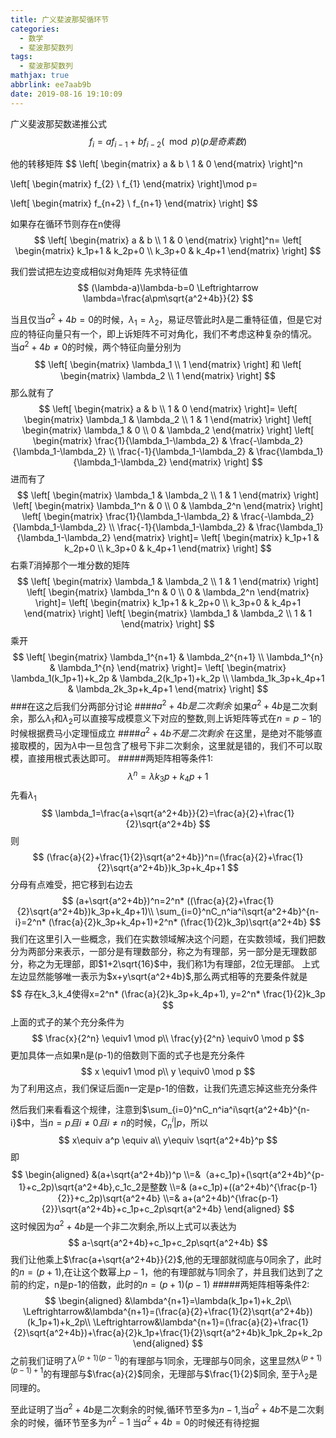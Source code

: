 ```yaml
---
title: 广义斐波那契循环节
categories:
  - 数学
  - 斐波那契数列
tags:
  - 斐波那契数列
mathjax: true
abbrlink: ee7aab9b
date: 2019-08-16 19:10:09
---
```


广义斐波那契数递推公式 
$$f_i=af_{i-1}+bf_{i-2}(\mod p) (p是奇素数)$$

他的转移矩阵
$$
 \left[
 \begin{matrix}
   a & b  \\
   1 & 0 
  \end{matrix}
  \right]^n

 \left[
 \begin{matrix}
   f_{2}   \\
   f_{1} 
  \end{matrix}
  \right]\mod p=

   \left[
 \begin{matrix}
   f_{n+2}   \\
   f_{n+1} 
  \end{matrix}
  \right]
$$

如果存在循环节则存在n使得
$$
\left[
 \begin{matrix}
   a & b  \\
   1 & 0 
  \end{matrix}
  \right]^n=
  \left[
 \begin{matrix}
   k_1p+1 & k_2p+0 \\
   k_3p+0 & k_4p+1 
  \end{matrix}
  \right]
$$

<!---more-->

我们尝试把左边变成相似对角矩阵
先求特征值 
$$
(\lambda-a)\lambda-b=0 \Leftrightarrow \lambda=\frac{a\pm\sqrt{a^2+4b}}{2}
$$

当且仅当$a^2+4b=0$的时候，$\lambda_1=\lambda_2$，易证尽管此时$\lambda$是二重特征值，但是它对应的特征向量只有一个，即上诉矩阵不可对角化，我们不考虑这种复杂的情况。
当$a^2+4b\neq0$的时候，两个特征向量分别为
$$
\left[
 \begin{matrix}
   \lambda_1  \\
   1 
  \end{matrix}
  \right] 和
  \left[
 \begin{matrix}
   \lambda_2 \\
   1 
  \end{matrix}
  \right]
$$
那么就有了
$$
\left[
 \begin{matrix}
   a & b  \\
   1 & 0 
  \end{matrix}
  \right]=
  \left[
 \begin{matrix}
   \lambda_1 & \lambda_2  \\
   1 & 1 
  \end{matrix}
  \right]
  \left[
 \begin{matrix}
   \lambda_1 & 0  \\
   0 & \lambda_2
  \end{matrix}
  \right]
  \left[
 \begin{matrix}
   \frac{1}{\lambda_1-\lambda_2} & \frac{-\lambda_2}{\lambda_1-\lambda_2}  \\
   \frac{-1}{\lambda_1-\lambda_2} & \frac{\lambda_1}{\lambda_1-\lambda_2} 
  \end{matrix}
  \right]
$$
进而有了
$$
  \left[
 \begin{matrix}
   \lambda_1 & \lambda_2  \\
   1 & 1 
  \end{matrix}
  \right]
  \left[
 \begin{matrix}
   \lambda_1^n & 0  \\
   0 & \lambda_2^n
  \end{matrix}
  \right]
  \left[
 \begin{matrix}
   \frac{1}{\lambda_1-\lambda_2} & \frac{-\lambda_2}{\lambda_1-\lambda_2}  \\
   \frac{-1}{\lambda_1-\lambda_2} & \frac{\lambda_1}{\lambda_1-\lambda_2} 
  \end{matrix}
  \right]=
  \left[
 \begin{matrix}
   k_1p+1 & k_2p+0 \\
   k_3p+0 & k_4p+1 
  \end{matrix}
  \right]
$$
右乘$T$消掉那个一堆分数的矩阵
$$
  \left[
 \begin{matrix}
   \lambda_1 & \lambda_2  \\
   1 & 1 
  \end{matrix}
  \right]
  \left[
 \begin{matrix}
   \lambda_1^n & 0  \\
   0 & \lambda_2^n
  \end{matrix}
  \right]=
  \left[
 \begin{matrix}
   k_1p+1 & k_2p+0 \\
   k_3p+0 & k_4p+1 
  \end{matrix}
  \right]
    \left[
 \begin{matrix}
   \lambda_1 & \lambda_2  \\
   1 & 1 
  \end{matrix}
  \right]
  $$
  乘开
  $$
    \left[
 \begin{matrix}
   \lambda_1^{n+1} & \lambda_2^{n+1}  \\
   \lambda_1^{n} & \lambda_1^{n} 
  \end{matrix}
  \right]=
  \left[
 \begin{matrix}
   \lambda_1(k_1p+1)+k_2p & \lambda_2(k_1p+1)+k_2p \\
   \lambda_1k_3p+k_4p+1 & \lambda_2k_3p+k_4p+1
  \end{matrix}
  \right]
  $$
###在这之后我们分两部分讨论
####$a^2+4b是二次剩余$
如果$a^2+4b$是二次剩余，那么$\lambda_1$和$\lambda_2$可以直接写成模意义下对应的整数,则上诉矩阵等式在$n=p-1$的时候根据费马小定理恒成立
####$a^2+4b不是二次剩余$
在这里，是绝对不能够直接取模的，因为$\lambda$中一旦包含了根号下非二次剩余，这里就是错的，我们不可以取模，直接用根式表达即可。
#####两矩阵相等条件1:
  $$
  \lambda^n=\lambda k_3p+k_4p+1
  $$
 先看$\lambda_1$
$$
\lambda_1=\frac{a+\sqrt{a^2+4b}}{2}=\frac{a}{2}+\frac{1}{2}\sqrt{a^2+4b}
$$
则
$$
(\frac{a}{2}+\frac{1}{2}\sqrt{a^2+4b})^n=(\frac{a}{2}+\frac{1}{2}\sqrt{a^2+4b})k_3p+k_4p+1
$$
分母有点难受，把它移到右边去
$$
(a+\sqrt{a^2+4b})^n=2^n* ((\frac{a}{2}+\frac{1}{2}\sqrt{a^2+4b})k_3p+k_4p+1)\\
\sum_{i=0}^nC_n^ia^i\sqrt{a^2+4b}^{n-i}=2^n* (\frac{a}{2}k_3p+k_4p+1)+2^n* (\frac{1}{2}k_3p)\sqrt{a^2+4b}
$$
我们在这里引入一些概念，我们在实数领域解决这个问题，在实数领域，我们把数分为两部分来表示，一部分是有理数部分，称之为有理部，另一部分是无理数部分，称之为无理部，即$1+2\sqrt{16}$中，我们称1为有理部，2位无理部。
上式左边显然能够唯一表示为$x+y\sqrt{a^2+4b}$,那么两式相等的充要条件就是
$$
存在k_3,k_4使得x=2^n* (\frac{a}{2}k_3p+k_4p+1), y=2^n* \frac{1}{2}k_3p
$$
上面的式子的某个充分条件为
$$
\frac{x}{2^n} \equiv1 \mod p\\
\frac{y}{2^n} \equiv0 \mod p
$$
更加具体一点如果n是(p-1)的倍数则下面的式子也是充分条件
$$
x \equiv1 \mod p\\
y \equiv0 \mod p
$$
为了利用这点，我们保证后面n一定是p-1的倍数，让我们先遗忘掉这些充分条件

然后我们来看看这个规律，注意到$\sum_{i=0}^nC_n^ia^i\sqrt{a^2+4b}^{n-i}$中，当$n=p且i\neq0且i\neq n$的时候，$C_n^i|p$，所以
$$
x\equiv a^p \equiv a\\
y\equiv \sqrt{a^2+4b}^p
$$
即
$$
\begin{aligned}
&(a+\sqrt{a^2+4b})^p 
\\=&（a+c_1p)+(\sqrt{a^2+4b}^{p-1}+c_2p)\sqrt{a^2+4b},c_1c_2是整数
\\=& (a+c_1p)+((a^2+4b)^{\frac{p-1}{2}}+c_2p)\sqrt{a^2+4b}
\\=& a+(a^2+4b)^{\frac{p-1}{2}}\sqrt{a^2+4b}+c_1p+c_2p\sqrt{a^2+4b}
\end{aligned}
$$
这时候因为$a^2+4b$是一个非二次剩余,所以上式可以表达为
$$
a-\sqrt{a^2+4b}+c_1p+c_2p\sqrt{a^2+4b}
$$
我们让他乘上$\frac{a+\sqrt{a^2+4b}}{2}$,他的无理部就彻底与0同余了，此时的$n=(p+1)$,在让这个数幂上$p-1$，他的有理部就与1同余了，并且我们达到了之前的约定，n是p-1的倍数，此时的$n=(p+1)(p-1)$
#####两矩阵相等条件2:
$$
\begin{aligned}
&\lambda^{n+1}=\lambda(k_1p+1)+k_2p\\
\Leftrightarrow&\lambda^{n+1}=(\frac{a}{2}+\frac{1}{2}\sqrt{a^2+4b})(k_1p+1)+k_2p\\
\Leftrightarrow&\lambda^{n+1}=(\frac{a}{2}+\frac{1}{2}\sqrt{a^2+4b})+\frac{a}{2}k_1p+\frac{1}{2}\sqrt{a^2+4b}k_1pk_2p+k_2p
\end{aligned}
$$
之前我们证明了$\lambda^{(p+1)(p-1)}$的有理部与1同余，无理部与0同余，这里显然$\lambda^{(p+1)(p-1)+1}$的有理部与$\frac{a}{2}$同余，无理部与$\frac{1}{2}$同余,
至于$\lambda_2$是同理的。

至此证明了当$a^2+4b$是二次剩余的时候,循环节至多为$n-1$,当$a^2+4b$不是二次剩余的时候，循环节至多为$n^2-1$ 
当$a^2+4b=0$的时候还有待挖掘











